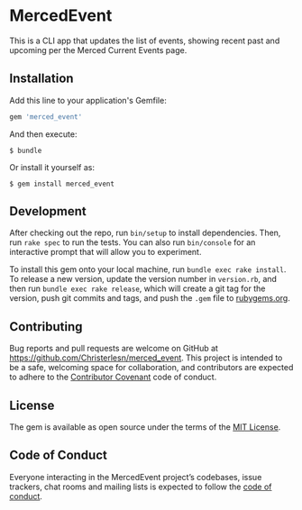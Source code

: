 # MercedEvent

This is a CLI app that updates the list of events, showing recent past and upcoming per the Merced Current Events page.

## Installation

Add this line to your application's Gemfile:

```ruby
gem 'merced_event'
```

And then execute:

    $ bundle

Or install it yourself as:

    $ gem install merced_event

## Development

After checking out the repo, run `bin/setup` to install dependencies. Then, run `rake spec` to run the tests. You can also run `bin/console` for an interactive prompt that will allow you to experiment.

To install this gem onto your local machine, run `bundle exec rake install`. To release a new version, update the version number in `version.rb`, and then run `bundle exec rake release`, which will create a git tag for the version, push git commits and tags, and push the `.gem` file to [rubygems.org](https://rubygems.org).

## Contributing

Bug reports and pull requests are welcome on GitHub at https://github.com/Christerlesn/merced_event. This project is intended to be a safe, welcoming space for collaboration, and contributors are expected to adhere to the [Contributor Covenant](http://contributor-covenant.org) code of conduct.

## License

The gem is available as open source under the terms of the [MIT License](https://opensource.org/licenses/MIT).

## Code of Conduct

Everyone interacting in the MercedEvent project’s codebases, issue trackers, chat rooms and mailing lists is expected to follow the [code of conduct](https://github.com/'versatile-genre-3477'/merced_event/blob/master/CODE_OF_CONDUCT.md).
